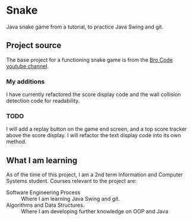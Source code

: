 # Snake
Java snake game from a tutorial, to practice Java Swing and git.
## Project source
The base project for a functioning snake game is from the <a href="https://www.youtube.com/watch?v=bI6e6qjJ8JQ">Bro Code youtube channel</a>.
### My additions
I have currently refactored the score display code and the wall collision detection code for readability.
### TODO
I will add a replay button on the game end screen, and a top score tracker above the score display.
I will refactor the text display code into its own method.
## What I am learning
As of the time of this project, I am a 2nd term Information and Computer Systems student. 
Courses relevant to the project are: 
<dl>
  <dt>Software Engineering Process</dt>
  <dd>Where I am learning Java Swing and git.</dd>
  <dt>Algorithms and Data Structures.</dt>
  <dd>Where I am developing further knowledge on OOP and Java</dd>
</dl>

